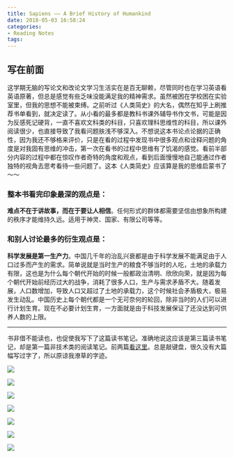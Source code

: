 ```yaml
---
title: Sapiens —— A Brief History of Humankind
date: 2018-05-03 16:58:24
categories: 
- Reading Notes
tags:
---
```


## 写在前面

这学期无脑的写论文和改论文学习生活实在是百无聊赖，尽管同时也在学习英语看英语原著，但总是感觉有些乏味没能满足我的精神需求。虽然被困在学校困在实验室里，但我的思想不能被束缚。之前听过《人类简史》的大名，偶然在知乎上刷推荐书单看到，就决定读了。从小看的最多都是教科书课外辅导书作文书，可能是因为反感死记硬背，一直不喜欢文科类的科目，只喜欢理科思维性的科目，所以课外阅读很少，也直接导致了我看问题肤浅不够深入。不想说这本书论点论据的正确性，因为我还不够格来评价，只是在看的过程中发现书中很多观点和诠释问题的角度是对我固有思维的冲击，第一次在看书的过程中思维有了饥渴的感觉。看前半部分内容的过程中都在惊叹作者奇特的角度和观点，看到后面慢慢地自己能通过作者独特的视角去思考看待一些问题了。这本《人类简史》应该算是我的思维启蒙书了～～

<!-- more -->

### 整本书看完印象最深的观点是：

**难点不在于讲故事，而在于要让人相信**。任何形式的群体都需要坚信由想象所构建的秩序才能维持久远。适用于神灵、国家、有限公司等等。

### 和别人讨论最多的衍生观点是：

**科学发展是第一生产力**。中国几千年的治乱兴衰都是由于科学发展不能满足由于人口过多而产生的需求。简单说就是当时生产的粮食不够当时的人吃，土地的承载力有限，这也是为什么每个朝代开始的时候一般都政治清明、欣欣向荣，就是因为每个朝代开始前经历过大的战争，消耗了很多人口，生产与需求矛盾不大。随着发展，人口数增加，导致人口又超过了土地的承载力，这个时候社会矛盾极大，极易发生动乱。中国历史上每个朝代都是一个无可奈何的轮回，除非当时的人们可以进行计划生育。现在不必要计划生育，一方面就是由于科技发展保证了还没达到可供养人数的上限。

---

书非借不能读也，也促使我写下了这篇读书笔记。准确地说这应该是第三篇读书笔记，却是第一篇非技术类的阅读笔记。前两篇[看这里](http://kadong.space/categories/Reading-Notes/)。总是敲键盘，很久没有大篇幅写过字了，所以原谅我潦草的字迹。


![](0.jpg)

![](1.jpg)

![](2.jpg)

![](3.jpg)

![](4.jpg)

![](5.jpg)

![](6.jpg)


<!--
{% post_link you-dont-know-js-I You Don't Know JavaScript I —— Scope & Closures %}<br>{% post_link you-dont-know-js-II You Don't Know JavaScript II —— This & Object & Prototypes %}
-->